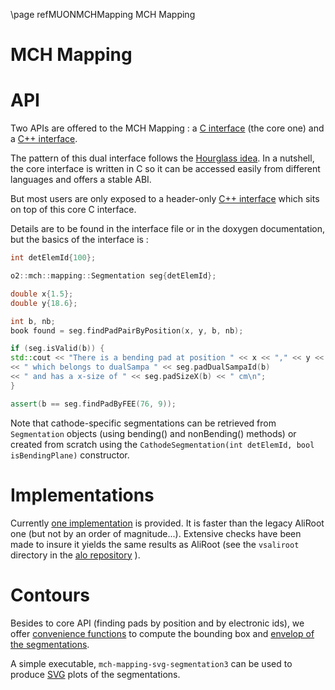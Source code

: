 \page refMUONMCHMapping MCH Mapping

# MCH Mapping

# API

Two APIs are offered to the MCH Mapping :
a [C interface](Interface/include/MCHMappingInterface/SegmentationCInterface.h)
(the core one) and a [C++ interface](Interface/include/MCHMappingInterface/Segmentation.h).

The pattern of this dual interface follows the [Hourglass idea](https://github.com/CppCon/CppCon2014/tree/master/Presentations/Hourglass%20Interfaces%20for%20C%2B%2B%20APIs).
In a nutshell, the core interface is written in C so it can be accessed easily
from different languages and offers a stable ABI.

But most users are only exposed to a header-only [C++ interface](Interface/include/MCHMappingInterface/Segmentation.h) which sits on top
of this core C interface.

Details are to be found in the interface file or in the doxygen documentation, but
the basics of the interface is :

```c++
int detElemId{100};

o2::mch::mapping::Segmentation seg{detElemId};

double x{1.5};
double y{18.6};

int b, nb;
book found = seg.findPadPairByPosition(x, y, b, nb);

if (seg.isValid(b)) {
std::cout << "There is a bending pad at position " << x << "," << y << "\n"
<< " which belongs to dualSampa " << seg.padDualSampaId(b)
<< " and has a x-size of " << seg.padSizeX(b) << " cm\n";
}

assert(b == seg.findPadByFEE(76, 9));

```

Note that cathode-specific segmentations can be retrieved from `Segmentation`
objects (using bending() and nonBending() methods) or created from scratch
using the `CathodeSegmentation(int detElemId, bool isBendingPlane)` constructor.

# Implementations

Currently [one implementation](Impl3/README.md) is provided. It is faster than the legacy AliRoot one
(but not by an order of magnitude...). Extensive checks have been made to insure it yields
the same results as AliRoot (see the `vsaliroot` directory in the [alo repository](https://github.com/mrrtf/alo) ).

# Contours

Besides to core API (finding pads by position and by electronic ids), we offer
[convenience functions](SegContour/README.md) to compute the bounding box and [envelop of the segmentations](SegContour/include/MCHMappingSegContour/SegmentationContours.h).

A simple executable, `mch-mapping-svg-segmentation3` can be used to produce [SVG](https://developer.mozilla.org/en-US/docs/Web/SVG) plots
of the segmentations.
